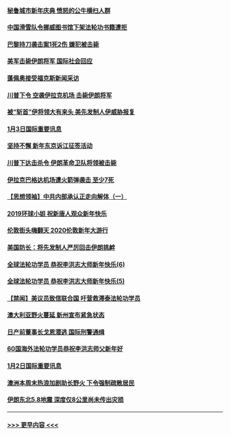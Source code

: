 #### [秘鲁城市新年庆典 愤怒的公牛横扫人群](../pages/prog202/a102744618.md?t=01040755) 
#### [中国滑雪队令挪威图书馆下架法轮功书籍遭拒](../pages/prog202/a102744639.md?t=01040755) 
#### [巴黎持刀袭击案1死2伤 嫌犯被击毙](../pages/prog202/a102744566.md?t=01040755) 
#### [美军击毙伊朗将军 国际社会回应](../pages/prog202/a102744485.md?t=01040755) 
#### [蓬佩奥接受福克斯新闻采访](../pages/prog202/a102744480.md?t=01040755) 
#### [川普下令 空袭伊拉克机场 击毙伊朗将军](../pages/prog202/a102744470.md?t=01040755) 
#### [被“斩首”伊将领大有来头 美先发制人伊威胁报复](../pages/prog202/a102744454.md?t=01040755) 
#### [1月3日国际重要讯息](../pages/prog202/a102744301.md?t=01040755) 
#### [坚持不懈 新年东京诉江征签活动](../pages/prog202/a102744303.md?t=01040755) 
#### [川普下达击杀令 伊朗革命卫队将领被击毙](../pages/prog202/a102741911.md?t=01040755) 
#### [伊拉克巴格达机场遭火箭弹袭击 至少7死](../pages/prog202/a102744115.md?t=01040755) 
#### [【思想领袖】中共内部承认正走向解体（一）](../pages/prog202/a102744097.md?t=01040755) 
#### [2019环球小姐 祝新唐人观众新年快乐](../pages/prog202/a102744043.md?t=01040755) 
#### [伦敦街头嗨翻天 2020伦敦新年大游行](../pages/prog202/a102743925.md?t=01040755) 
#### [美国防长：将先发制人严厉回击伊朗挑衅](../pages/prog202/a102743930.md?t=01040755) 
#### [全球法轮功学员 恭祝李洪志大师新年快乐(6)](../pages/prog202/a102743899.md?t=01040755) 
#### [全球法轮功学员 恭祝李洪志大师新年快乐(5)](../pages/prog202/a102743766.md?t=01040755) 
#### [【禁闻】美议员致信联合国 吁营救滞泰法轮功学员](../pages/prog202/a102743781.md?t=01040755) 
#### [澳大利亚野火蔓延 新州宣布紧急状态](../pages/prog202/a102743681.md?t=01040755) 
#### [日产前董事长戈恩潜逃 国际刑警通缉](../pages/prog202/a102743676.md?t=01040755) 
#### [60国海外法轮功学员恭祝李洪志师父新年好](../pages/prog202/a102743628.md?t=01040755) 
#### [1月2日国际重要讯息](../pages/prog202/a102743488.md?t=01040755) 
#### [澳洲本周末热浪加剧助长野火 下令强制疏散居民](../pages/prog202/a102743421.md?t=01040755) 
#### [伊朗东北5.8地震 深度仅8公里尚未传出灾损](../pages/prog202/a102743396.md?t=01040755) 

----
#### [ >>> 更早内容 <<< ](../indexes/prog202-earlier.md)
